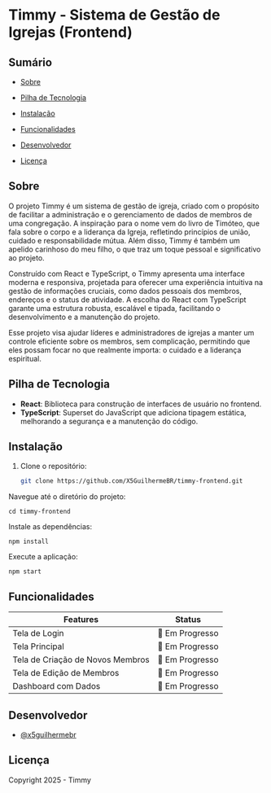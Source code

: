 # Timmy - Sistema de Gestão de Igrejas (Frontend)

## Sumário

- [Sobre](#sobre)

- [Pilha de Tecnologia](#pilha-de-tecnologia)

- [Instalação](#instalação)

- [Funcionalidades](#funcionalidades)

- [Desenvolvedor](#desenvolvedor)

- [Licença](#licença)

## Sobre
O projeto Timmy é um sistema de gestão de igreja, criado com o propósito de facilitar a administração e o gerenciamento de dados de membros de uma congregação. A inspiração para o nome vem do livro de Timóteo, que fala sobre o corpo e a liderança da Igreja, refletindo princípios de união, cuidado e responsabilidade mútua. Além disso, Timmy é também um apelido carinhoso do meu filho, o que traz um toque pessoal e significativo ao projeto.

Construído com React e TypeScript, o Timmy apresenta uma interface moderna e responsiva, projetada para oferecer uma experiência intuitiva na gestão de informações cruciais, como dados pessoais dos membros, endereços e o status de atividade. A escolha do React com TypeScript garante uma estrutura robusta, escalável e tipada, facilitando o desenvolvimento e a manutenção do projeto.

Esse projeto visa ajudar líderes e administradores de igrejas a manter um controle eficiente sobre os membros, sem complicação, permitindo que eles possam focar no que realmente importa: o cuidado e a liderança espiritual.

## Pilha de Tecnologia

- **React**: Biblioteca para construção de interfaces de usuário no frontend.  
- **TypeScript**: Superset do JavaScript que adiciona tipagem estática, melhorando a segurança e a manutenção do código.  

## Instalação

1. Clone o repositório:
   ```bash
   git clone https://github.com/X5GuilhermeBR/timmy-frontend.git

Navegue até o diretório do projeto:

    cd timmy-frontend

Instale as dependências:

    npm install

Execute a aplicação:

    npm start

## Funcionalidades
| **Features**                        | **Status**       |
|-------------------------------------|------------------|
| Tela de Login                       | 🚧 Em Progresso  |
| Tela Principal                      | 🚧 Em Progresso  |
| Tela de Criação de Novos Membros    | 🚧 Em Progresso  |
| Tela de Edição de Membros           | 🚧 Em Progresso  |
| Dashboard com Dados                 | 🚧 Em Progresso  |

## Desenvolvedor

- [@x5guilhermebr](https://www.github.com/x5guilhermebr)


## Licença
Copyright 2025 - Timmy

